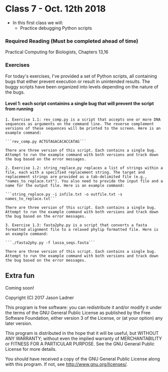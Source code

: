 # Class 7 - Oct. 12th 2018
- In this first class we will:
    - Practice debugging Python scripts

### Required Reading (**Must be completed ahead of time**)
Practical Computing for Biologists, Chapters 13,16


### Exercises

For today's exercises, I've provided a set of Python scripts, all containing bugs that either prevent execution or result in unintended results. The buggy scripts have been organized into levels depending on the nature of the bugs. 

#### **Level 1**: each script containins a single bug that will prevent the script from running

    1. Exercise 1.1: rev_comp.py is a script that accepts one or more DNA sequences as arguments on the command line. The reverse complement versions of these sequences will be printed to the screen. Here is an example command:
    
    ```rev_comp.py ACTGTAGACACACCATAG```

    There are three version of this script. Each contains a single bug. Attempt to run the example command with both versions and track down the bug based on the error messages. 
    
    2. Exercise 1.2: string_replace.py replaces a list of strings within a file, each with a specified replacement string. The target and replacement strings are provided as a tab-delimited file (e.g., "names_to_replace.txt"). You also need to provide the input file and a name for the output file. Here is an example command:
    
    ```string_replace.py -i infile.txt -o outfile.txt -s names_to_replace.txt```

    There are three version of this script. Each contains a single bug. Attempt to run the example command with both versions and track down the bug based on the error messages. 

    3. Exercise 1.3: fasta2phy.py is a script that converts a fasta formatted alignment file to a relaxed phylip formatted file. Here is an example command:
    
    ```./fasta2phy.py -f lassa_seqs.fasta```

    There are three version of this script. Each contains a single bug. Attempt to run the example command with both versions and track down the bug based on the error messages. 


## Extra fun

Coming soon!

Copyright (C) 2017  Jason Ladner

This program is free software: you can redistribute it and/or modify
it under the terms of the GNU General Public License as published by
the Free Software Foundation, either version 3 of the License, or
(at your option) any later version.

This program is distributed in the hope that it will be useful,
but WITHOUT ANY WARRANTY; without even the implied warranty of
MERCHANTABILITY or FITNESS FOR A PARTICULAR PURPOSE.  See the
GNU General Public License for more details.

You should have received a copy of the GNU General Public License
along with this program.  If not, see <http://www.gnu.org/licenses/>.



